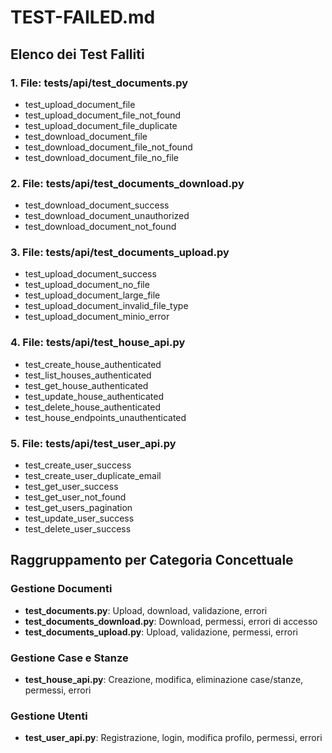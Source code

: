 # TEST-FAILED.md

## Elenco dei Test Falliti

### 1. File: tests/api/test_documents.py
- test_upload_document_file
- test_upload_document_file_not_found
- test_upload_document_file_duplicate
- test_download_document_file
- test_download_document_file_not_found
- test_download_document_file_no_file

### 2. File: tests/api/test_documents_download.py
- test_download_document_success
- test_download_document_unauthorized
- test_download_document_not_found

### 3. File: tests/api/test_documents_upload.py
- test_upload_document_success
- test_upload_document_no_file
- test_upload_document_large_file
- test_upload_document_invalid_file_type
- test_upload_document_minio_error

### 4. File: tests/api/test_house_api.py
- test_create_house_authenticated
- test_list_houses_authenticated
- test_get_house_authenticated
- test_update_house_authenticated
- test_delete_house_authenticated
- test_house_endpoints_unauthenticated

### 5. File: tests/api/test_user_api.py
- test_create_user_success
- test_create_user_duplicate_email
- test_get_user_success
- test_get_user_not_found
- test_get_users_pagination
- test_update_user_success
- test_delete_user_success

## Raggruppamento per Categoria Concettuale

### Gestione Documenti
- **test_documents.py**: Upload, download, validazione, errori
- **test_documents_download.py**: Download, permessi, errori di accesso
- **test_documents_upload.py**: Upload, validazione, permessi, errori

### Gestione Case e Stanze
- **test_house_api.py**: Creazione, modifica, eliminazione case/stanze, permessi, errori

### Gestione Utenti
- **test_user_api.py**: Registrazione, login, modifica profilo, permessi, errori 